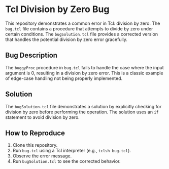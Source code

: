 # Tcl Division by Zero Bug

This repository demonstrates a common error in Tcl: division by zero. The `bug.tcl` file contains a procedure that attempts to divide by zero under certain conditions. The `bugSolution.tcl` file provides a corrected version that handles the potential division by zero error gracefully.

## Bug Description
The `buggyProc` procedure in `bug.tcl` fails to handle the case where the input argument is 0, resulting in a division by zero error.  This is a classic example of edge-case handling not being properly implemented. 

## Solution
The `bugSolution.tcl` file demonstrates a solution by explicitly checking for division by zero before performing the operation.  The solution uses an `if` statement to avoid division by zero. 

## How to Reproduce
1. Clone this repository.
2. Run `bug.tcl` using a Tcl interpreter (e.g., `tclsh bug.tcl`).
3. Observe the error message.
4. Run `bugSolution.tcl` to see the corrected behavior.